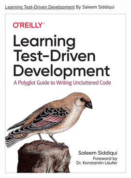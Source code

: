 [Learning Test-Driven Development](https://learning.oreilly.com/library/view/learning-test-driven-development/9781098106461/) By Saleem Siddiqui

![book-cover.jpeg](book-cover.jpeg)